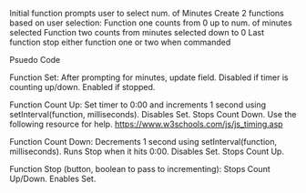 Initial function prompts user to select num. of Minutes
Create 2 functions based on user selection:
	Function one counts from 0 up to num. of minutes selected
	Function two counts from minutes selected down to 0
Last function stop either function one or two when commanded

Psuedo Code

Function Set: 
After prompting for minutes, update field.
Disabled if timer is counting up/down. Enabled if stopped.

Function Count Up: 
Set timer to 0:00 and increments 1 second using setInterval(function, milliseconds).
Disables Set. Stops Count Down.
Use the following resource for help.
https://www.w3schools.com/js/js_timing.asp

Function Count Down:
Decrements 1 second using setInterval(function, milliseconds). Runs Stop when it hits 0:00.
Disables Set. Stops Count Up.

Function Stop (button, boolean to pass to incrementing):
Stops Count Up/Down. Enables Set.